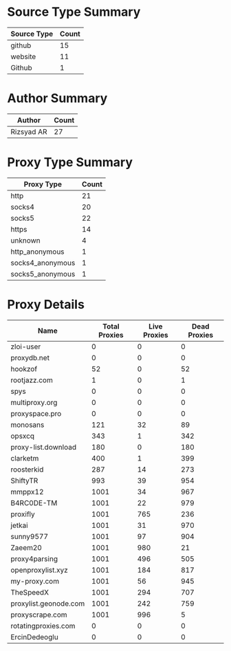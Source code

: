 # Source Type Summary

| Source Type | Count |
|-------------|-------|
| github | 15 |
| website | 11 |
| Github | 1 |


# Author Summary

| Author | Count |
|--------|-------|
| Rizsyad AR | 27 |


# Proxy Type Summary

| Proxy Type | Count |
|------------|-------|
| http | 21 |
| socks4 | 20 |
| socks5 | 22 |
| https | 14 |
| unknown | 4 |
| http_anonymous | 1 |
| socks4_anonymous | 1 |
| socks5_anonymous | 1 |


# Proxy Details

| Name | Total Proxies | Live Proxies | Dead Proxies |
|------|---------------|--------------|---------------|
| zloi-user | 0 | 0 | 0 |
| proxydb.net | 0 | 0 | 0 |
| hookzof | 52 | 0 | 52 |
| rootjazz.com | 1 | 0 | 1 |
| spys | 0 | 0 | 0 |
| multiproxy.org | 0 | 0 | 0 |
| proxyspace.pro | 0 | 0 | 0 |
| monosans | 121 | 32 | 89 |
| opsxcq | 343 | 1 | 342 |
| proxy-list.download | 180 | 0 | 180 |
| clarketm | 400 | 1 | 399 |
| roosterkid | 287 | 14 | 273 |
| ShiftyTR | 993 | 39 | 954 |
| mmppx12 | 1001 | 34 | 967 |
| B4RC0DE-TM | 1001 | 22 | 979 |
| proxifly | 1001 | 765 | 236 |
| jetkai | 1001 | 31 | 970 |
| sunny9577 | 1001 | 97 | 904 |
| Zaeem20 | 1001 | 980 | 21 |
| proxy4parsing | 1001 | 496 | 505 |
| openproxylist.xyz | 1001 | 184 | 817 |
| my-proxy.com | 1001 | 56 | 945 |
| TheSpeedX | 1001 | 294 | 707 |
| proxylist.geonode.com | 1001 | 242 | 759 |
| proxyscrape.com | 1001 | 996 | 5 |
| rotatingproxies.com | 0 | 0 | 0 |
| ErcinDedeoglu | 0 | 0 | 0 |
